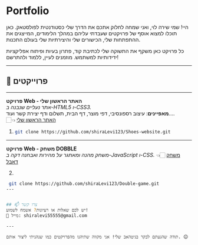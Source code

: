 # Portfolio
היי! שמי שירה לוי, ואני שמחה לחלוק אתכם את הדרך שלי כסטודנטית לפולסטאק. כאן תוכלו למצוא אוסף של פרויקטים שעבדתי עליהם במהלך הלימודים, המייצגים את ההתפתחות שלי, הכישורים שלי והיצירתיות שלי בעולם התכנות.

כל פרויקט כאן משקף את התשוקה שלי לכתיבת קוד, פתרון בעיות ופיתוח אפליקציות ידידותיות למשתמש. מוזמנים לעיין, ללמוד ולהתרשם!

---

## 📂 פרוייקטים 

---
 **פרויקט Web - האתר הראשון שלי**  
   *אתר נעליים שנבנה ב-HTML5 ו-CSS3.*  
   **מאפיינים**: עיצוב רספונסיבי, דפי מוצר, דף הבית, תשלום ודף יצירת קשר ועוד....  
👈🏻 [האתר הראשון שלי](https://github.com/shiraLevi123/Shoes-website)

1. 
   ```bash
   git clone https://github.com/shiraLevi123/Shoes-website.git
---
 **פרויקט Web - משחק DOBBLE**  
*משחק מהנה ומאתגר על מהירות ואבחנה דקה ב-JavaScript ו-CSS.*
👈🏻 [משחק דאבל](https://github.com/shiraLevi123/Double-game)

2.
  ```bash
   git clone https://github.com/shiraLevi123/Double-game.git
---


## 📫 צרו קשר
יש לכם שאלות או רעיונות? אשמח לשמוע!  
📧 מייל: shiralevi55555@gmail.com  

---

תודה שהגעתם לבקר בגיטהאב שלי! אני מקווה שתיהנו מהפרויקטים כמו שנהניתי ליצור אותם. 😊
